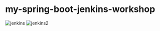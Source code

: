# my-spring-boot-jenkins-workshop

![jenkins](https://github.com/huseyinaydin99/my-spring-jenkins-workshop/assets/16438043/0cd321e8-abc5-4543-985f-a662298b2f27)
![jenkins2](https://github.com/huseyinaydin99/my-spring-jenkins-workshop/assets/16438043/54dada3a-e60b-4498-aabb-dec31cbd8f26)
